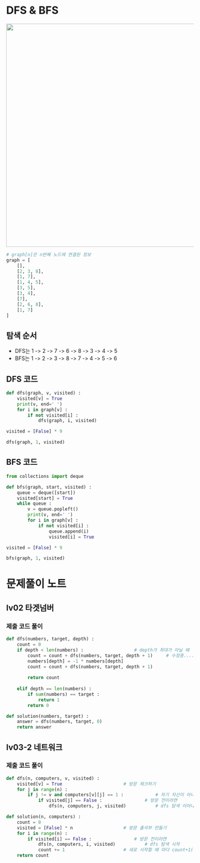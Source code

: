 # DFS & BFS
<p align = "center"><img src = "https://github.com/euiminnn/py-practice/blob/master/dfs.png" width = "600"></p>

```python
# graph[n]은 n번째 노드에 연결된 정보
graph = [
	[],
	[2, 3, 8],
	[1, 7],
	[1, 4, 5],
	[3, 5],
	[3, 4],
	[7],
	[2, 6, 8],
	[1, 7]
]
```


## 탐색 순서
- DFS는 1 -> 2 -> 7 -> 6 -> 8 -> 3 -> 4 -> 5
- BFS는 1 -> 2 -> 3 -> 8 -> 7 -> 4 -> 5 -> 6


## DFS 코드
```python
def dfs(graph, v, visited) :
	visited[v] = True
	print(v, end=' ')
	for i in graph[v] :
		if not visited[i] :
			dfs(graph, i, visited)

visited = [False] * 9

dfs(graph, 1, visited)
```


## BFS 코드
```python
from collections import deque

def bfs(graph, start, visited) :
	queue = deque([start])
	visited[start] = True
	while queue :
		v = queue.popleft()
		print(v, end=' ')
		for i in graph[v] :
			if not visited[i] :
				queue.append(i)
				visited[i] = True

visited = [False] * 9

bfs(graph, 1, visited)
```


# 문제풀이 노트
## lv02 타겟넘버
### 제출 코드 풀이
```python
def dfs(numbers, target, depth) :
    count = 0
    if depth < len(numbers) :					# depth가 최대가 아닐 때
        count = count + dfs(numbers, target, depth + 1)		# 수정중....
        numbers[depth] = -1 * numbers[depth]
        count = count + dfs(numbers, target, depth + 1)
	
        return count
	
    elif depth == len(numbers) :
        if sum(numbers) == target :
            return 1
        return 0

def solution(numbers, target) :
    answer = dfs(numbers, target, 0)
    return answer
```

## lv03-2 네트워크
### 제출 코드 풀이
```python
def dfs(n, computers, v, visited) :
    visited[v] = True						# 방문 체크하기
    for j in range(n) :
        if j != v and computers[v][j] == 1 :			# 자기 자신이 아니고 and 이어진 네트워크라면
            if visited[j] == False :				# 방문 전이라면
                dfs(n, computers, j, visited)			# dfs 탐색 이어나감

def solution(n, computers) :
    count = 0
    visited = [False] * n					# 방문 출석부 만들기
    for i in range(n) :
        if visited[i] == False :				# 방문 전이라면
            dfs(n, computers, i, visited)			# dfs 탐색 시작
            count += 1						# 새로 시작할 때 마다 count+1(이어지지 않은 네트워크 수 세기)
    return count
```
